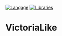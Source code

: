 [![Langage](https://img.shields.io/badge/Langage-Python-blue.svg)](https://www.python.org/)
[![Libraries](https://img.shields.io/badge/Libraries-Pygame-green.svg)](https://www.pygame.org/)
# VictoriaLike
